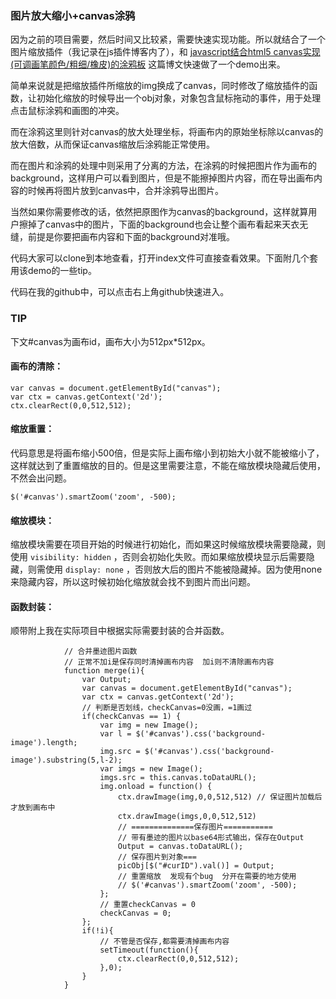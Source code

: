 ### 图片放大缩小+canvas涂鸦

因为之前的项目需要，然后时间又比较紧，需要快速实现功能。所以就结合了一个图片缩放插件（我记录在js插件博客内了），和 [javascript结合html5 canvas实现(可调画笔颜色/粗细/橡皮)的涂鸦板](http://www.jb51.net/article/36186.htm) 这篇博文快速做了一个demo出来。

简单来说就是把缩放插件所缩放的img换成了canvas，同时修改了缩放插件的函数，让初始化缩放的时候导出一个obj对象，对象包含鼠标拖动的事件，用于处理点击鼠标涂鸦和画图的冲突。

而在涂鸦这里则针对canvas的放大处理坐标，将画布内的原始坐标除以canvas的放大倍数，从而保证canvas缩放后涂鸦能正常使用。

而在图片和涂鸦的处理中则采用了分离的方法，在涂鸦的时候把图片作为画布的background，这样用户可以看到图片，但是不能擦掉图片内容，而在导出画布内容的时候再将图片放到canvas中，合并涂鸦导出图片。

当然如果你需要修改的话，依然把原图作为canvas的background，这样就算用户擦掉了canvas中的图片，下面的background也会让整个画布看起来天衣无缝，前提是你要把画布内容和下面的background对准哦。

代码大家可以clone到本地查看，打开index文件可直接查看效果。下面附几个套用该demo的一些tip。

代码在我的github中，可以点击右上角github快速进入。

### TIP

下文#canvas为画布id，画布大小为512px*512px。

#### 画布的清除：

```
var canvas = document.getElementById("canvas");
var ctx = canvas.getContext('2d');
ctx.clearRect(0,0,512,512);
```

#### 缩放重置：

代码意思是将画布缩小500倍，但是实际上画布缩小到初始大小就不能被缩小了，这样就达到了重置缩放的目的。但是这里需要注意，不能在缩放模块隐藏后使用，不然会出问题。

```
$('#canvas').smartZoom('zoom', -500);
```

#### 缩放模块：

缩放模块需要在项目开始的时候进行初始化，而如果这时候缩放模块需要隐藏，则使用 `visibility: hidden` ，否则会初始化失败。而如果缩放模块显示后需要隐藏，则需使用 `display: none` ，否则放大后的图片不能被隐藏掉。因为使用none来隐藏内容，所以这时候初始化缩放就会找不到图片而出问题。

#### 函数封装：

顺带附上我在实际项目中根据实际需要封装的合并函数。

```
			// 合并墨迹图片函数
			// 正常不加i是保存同时清掉画布内容  加i则不清除画布内容
			function merge(i){
				var Output;
				var canvas = document.getElementById("canvas");
				var ctx = canvas.getContext('2d');
				// 判断是否划线，checkCanvas=0没画，=1画过
				if(checkCanvas == 1) {
					var img = new Image();
					var l = $('#canvas').css('background-image').length;
					img.src = $('#canvas').css('background-image').substring(5,l-2);
					var imgs = new Image();
					imgs.src = this.canvas.toDataURL();
					img.onload = function() {
						ctx.drawImage(img,0,0,512,512) // 保证图片加载后才放到画布中
						ctx.drawImage(imgs,0,0,512,512)
						// ==============保存图片===========
						// 带有墨迹的图片以base64形式输出，保存在Output
						Output = canvas.toDataURL();
						// 保存图片到对象===
						picObj[$("#curID").val()] = Output;
						// 重置缩放  发现有个bug  分开在需要的地方使用
						// $('#canvas').smartZoom('zoom', -500);
					};
					// 重置checkCanvas = 0
					checkCanvas = 0;
				};
				if(!i){
					// 不管是否保存,都需要清掉画布内容
					setTimeout(function(){
						ctx.clearRect(0,0,512,512);
					},0);
				}
			}
```

